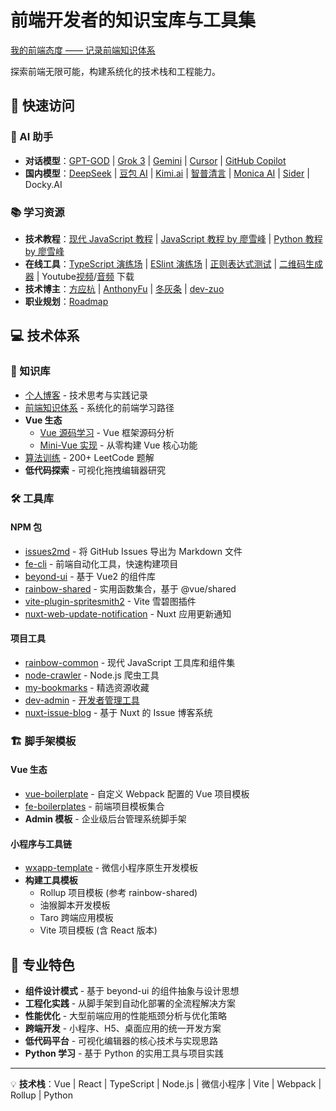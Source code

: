 # 前端开发者的知识宝库与工具集

[我的前端态度 —— 记录前端知识体系](https://yanyue404.github.io/fe-attitude/)

探索前端无限可能，构建系统化的技术栈和工程能力。

## 🚀 快速访问

### 🤖 AI 助手

- **对话模型**：[GPT-GOD](https://gptgod.online/) | [Grok 3](https://grok.com/?referrer=website) | [Gemini](https://gemini.google.com/app/) | [Cursor](https://www.cursor.com/cn) | [GitHub Copilot](https://github.com/copilot)
- **国内模型**：[DeepSeek](https://chat.deepseek.com/) | [豆包 AI](https://www.doubao.com/chat/) | [Kimi.ai](https://kimi.moonshot.cn/) | [智普清言](https://chatglm.cn/) | [Monica AI](https://monica.im/) | [Sider](https://sider.ai/) | Docky.AI

### 📚 学习资源

- **技术教程**：[现代 JavaScript 教程](https://zh.javascript.info/) | [JavaScript 教程 by 廖雪峰](https://www.liaoxuefeng.com/wiki/1022910821149312) | [Python 教程 by 廖雪峰](https://liaoxuefeng.com/books/python/introduction/index.html)
- **在线工具**：[TypeScript 演练场](https://www.typescriptlang.org/zh/play/) | [ESlint 演练场](https://zh-hans.eslint.org/play/) | [正则表达式测试](https://regex101.com/) | [二维码生成器](https://ftest.tk.cn/tk-online/common/smallfunc/#/qrcode/index) | Youtube[视频](https://123videotool.com/zh-cn/youtube-downloader)/[音频](https://ytmp3.la/9OYg/) 下载
- **技术博主**：[方应杭](https://space.bilibili.com/4349808) | [AnthonyFu](https://space.bilibili.com/668380) | [冬灰条](https://space.bilibili.com/8212729) | [dev-zuo](https://space.bilibili.com/486840111)
- **职业规划**：[Roadmap](https://roadmap.sh/roadmaps)

## 💻 技术体系

### 📖 知识库

- [个人博客](https://yanyue404.github.io/blog/) - 技术思考与实践记录
- [前端知识体系](https://yanyue404.github.io/fe-attitude/) - 系统化的前端学习路径
- **Vue 生态**
  - [Vue 源码学习](https://github.com/yanyue404/vue) - Vue 框架源码分析
  - [Mini-Vue 实现](https://github.com/yanyue404/mini-vue) - 从零构建 Vue 核心功能
- [算法训练](https://github.com/yanyue404/leetcode) - 200+ LeetCode 题解
- **低代码探索** - 可视化拖拽编辑器研究

### 🛠️ 工具库

#### NPM 包

- [issues2md](https://github.com/yanyue404/issues2md) - 将 GitHub Issues 导出为 Markdown 文件
- [fe-cli](https://github.com/yanyue404/fe-cli) - 前端自动化工具，快速构建项目
- [beyond-ui](https://github.com/yanyue404/beyond-ui) - 基于 Vue2 的组件库
- [rainbow-shared](https://github.com/yanyue404/rainbow-shared) - 实用函数集合，基于 @vue/shared
- [vite-plugin-spritesmith2](https://github.com/yanyue404/vite-plugin-spritesmith2) - Vite 雪碧图插件
- [nuxt-web-update-notification](https://github.com/yanyue404/nuxt-web-update-notification) - Nuxt 应用更新通知

#### 项目工具

- [rainbow-common](https://github.com/rainbow-design/rainbow-common) - 现代 JavaScript 工具库和组件集
- [node-crawler](https://github.com/yanyue404/node-crawler) - Node.js 爬虫工具
- [my-bookmarks](https://github.com/yanyue404/my-bookmarks) - 精选资源收藏
- [dev-admin](https://github.com/yanyue404/dev-admin) - [开发者管理工具](https://yanyue404.github.io/dev-admin/)
- [nuxt-issue-blog](https://github.com/yanyue404/nuxt-issue-blog) - 基于 Nuxt 的 Issue 博客系统

### 🏗️ 脚手架模板

#### Vue 生态

- [vue-boilerplate](https://github.com/yanyue404/vue-boilerplate) - 自定义 Webpack 配置的 Vue 项目模板
- [fe-boilerplates](https://github.com/rainbow-design/fe-boilerplates) - 前端项目模板集合
- **Admin 模板** - 企业级后台管理系统脚手架

#### 小程序与工具链

- [wxapp-template](https://github.com/rainbow-design/wxapp-template) - 微信小程序原生开发模板
- **构建工具模板**
  - Rollup 项目模板 (参考 rainbow-shared)
  - 油猴脚本开发模板
  - Taro 跨端应用模板
  - Vite 项目模板 (含 React 版本)

## 🔮 专业特色

- **组件设计模式** - 基于 beyond-ui 的组件抽象与设计思想
- **工程化实践** - 从脚手架到自动化部署的全流程解决方案
- **性能优化** - 大型前端应用的性能瓶颈分析与优化策略
- **跨端开发** - 小程序、H5、桌面应用的统一开发方案
- **低代码平台** - 可视化编辑器的核心技术与实现思路
- **Python 学习** - 基于 Python 的实用工具与项目实践

---

💡 **技术栈**：Vue | React | TypeScript | Node.js | 微信小程序 | Vite | Webpack | Rollup | Python
